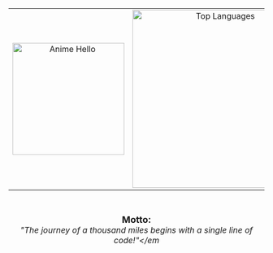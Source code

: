 <div align="center">

<table>
  <tr>
    <td align="center" width="50%">
      <img src="https://media.giphy.com/media/TF9z8Id4LJru8/giphy.gif" alt="Anime Hello" width="220">
    </td>
    <td align="center" width="50%">
      <img src="https://github-readme-stats.vercel.app/api/top-langs/?username=chunhanhoa&layout=compact&theme=tokyonight&hide_border=true&card_width=350" alt="Top Languages" width="350" />
    </td>
  </tr>
</table>

<br/>

<b style="font-size: 18px;">Motto:</b>  
<em style="font-size: 16px;">"The journey of a thousand miles begins with a single line of code!"</em
